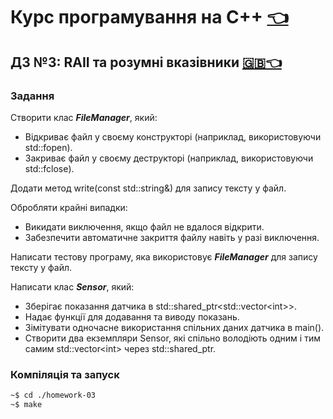 # Курс програмування на C++ [👈](../README.md)

## ДЗ №3: RAII та розумні вказівники [🇬🇧👈](./README-EN.md)

### Задання

Створити клас ***FileManager***, який:

- Відкриває файл у своєму конструкторі (наприклад, використовуючи std::fopen).
- Закриває файл у своєму деструкторі (наприклад, використовуючи std::fclose).

Додати метод write(const std::string&) для запису тексту у файл.

Обробляти крайні випадки:

- Викидати виключення, якщо файл не вдалося відкрити.
- Забезпечити автоматичне закриття файлу навіть у разі виключення.

Написати тестову програму, яка використовує ***FileManager*** для запису тексту у файл.

Написати клас ***Sensor***, який:

- Зберігає показання датчика в std::shared_ptr\<std::vector\<int\>\>.
- Надає функції для додавання та виводу показань.
- Зімітувати одночасне використання спільних даних датчика в main().
- Створити два екземпляри Sensor, які спільно володіють одним і тим самим std::vector\<int\> через std::shared_ptr.

### Компіляція та запуск

```bash
~$ cd ./homework-03
~$ make
```
